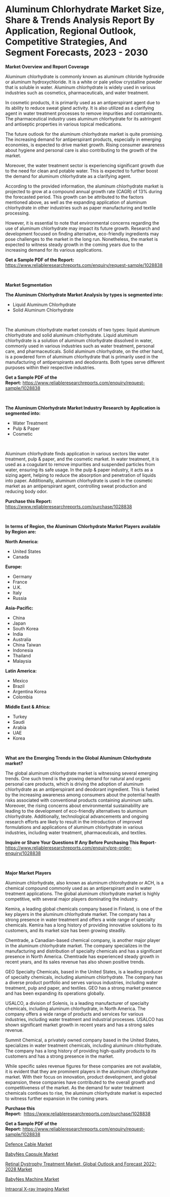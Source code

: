 <p><h1>Aluminum Chlorhydrate Market Size, Share & Trends Analysis Report By Application, Regional Outlook, Competitive Strategies, And Segment Forecasts, 2023 - 2030</h1></p><p><strong>Market Overview and Report Coverage</strong></p>
<p><p>Aluminum chlorhydrate is commonly known as aluminum chloride hydroxide or aluminum hydroxychloride. It is a white or pale yellow crystalline powder that is soluble in water. Aluminum chlorhydrate is widely used in various industries such as cosmetics, pharmaceuticals, and water treatment.</p><p>In cosmetic products, it is primarily used as an antiperspirant agent due to its ability to reduce sweat gland activity. It is also utilized as a clarifying agent in water treatment processes to remove impurities and contaminants. The pharmaceutical industry uses aluminum chlorhydrate for its astringent and antiseptic properties in various topical medications.</p><p>The future outlook for the aluminum chlorhydrate market is quite promising. The increasing demand for antiperspirant products, especially in emerging economies, is expected to drive market growth. Rising consumer awareness about hygiene and personal care is also contributing to the growth of the market.</p><p>Moreover, the water treatment sector is experiencing significant growth due to the need for clean and potable water. This is expected to further boost the demand for aluminum chlorhydrate as a clarifying agent.</p><p>According to the provided information, the aluminum chlorhydrate market is projected to grow at a compound annual growth rate (CAGR) of 13% during the forecasted period. This growth can be attributed to the factors mentioned above, as well as the expanding application of aluminum chlorhydrate in other industries such as paper manufacturing and textile processing.</p><p>However, it is essential to note that environmental concerns regarding the use of aluminum chlorhydrate may impact its future growth. Research and development focused on finding alternative, eco-friendly ingredients may pose challenges to the market in the long run. Nonetheless, the market is expected to witness steady growth in the coming years due to the increasing demand for its various applications.</p></p>
<p><strong>Get a Sample PDF of the Report:</strong> <a href="https://www.reliableresearchreports.com/enquiry/request-sample/1028838">https://www.reliableresearchreports.com/enquiry/request-sample/1028838</a></p>
<p>&nbsp;</p>
<p><strong>Market Segmentation</strong></p>
<p><strong>The Aluminum Chlorhydrate Market Analysis by types is segmented into:</strong></p>
<p><ul><li>Liquid Aluminum Chlorhydrate</li><li>Solid Aluminum Chlorhydrate</li></ul></p>
<p>&nbsp;</p>
<p><p>The aluminum chlorhydrate market consists of two types: liquid aluminum chlorhydrate and solid aluminum chlorhydrate. Liquid aluminum chlorhydrate is a solution of aluminum chlorhydrate dissolved in water, commonly used in various industries such as water treatment, personal care, and pharmaceuticals. Solid aluminum chlorhydrate, on the other hand, is a powdered form of aluminum chlorhydrate that is primarily used in the manufacturing of antiperspirants and deodorants. Both types serve different purposes within their respective industries.</p></p>
<p><strong>Get a Sample PDF of the Report:</strong>&nbsp;<a href="https://www.reliableresearchreports.com/enquiry/request-sample/1028838">https://www.reliableresearchreports.com/enquiry/request-sample/1028838</a></p>
<p>&nbsp;</p>
<p><strong>The Aluminum Chlorhydrate Market Industry Research by Application is segmented into:</strong></p>
<p><ul><li>Water Treatment</li><li>Pulp & Paper</li><li>Cosmetic</li></ul></p>
<p>&nbsp;</p>
<p><p>Aluminum chlorhydrate finds application in various sectors like water treatment, pulp & paper, and the cosmetic market. In water treatment, it is used as a coagulant to remove impurities and suspended particles from water, ensuring its safe usage. In the pulp & paper industry, it acts as a sizing agent, helping to reduce the absorption and penetration of liquids into paper. Additionally, aluminum chlorhydrate is used in the cosmetic market as an antiperspirant agent, controlling sweat production and reducing body odor.</p></p>
<p><strong>Purchase this Report:</strong>&nbsp; <a href="https://www.reliableresearchreports.com/purchase/1028838">https://www.reliableresearchreports.com/purchase/1028838</a></p>
<p>&nbsp;</p>
<p><strong>In terms of Region, the Aluminum Chlorhydrate Market Players available by Region are:</strong></p>
<p>
    <p> <strong> North America: </strong>
        <ul>
            <li>United States</li>
            <li>Canada</li>
        </ul>
        </p> 
    <p> <strong> Europe: </strong>
        <ul>
            <li>Germany</li>
            <li>France</li>
            <li>U.K.</li>
            <li>Italy</li>
            <li>Russia</li>
        </ul>
        </p> 
    <p> <strong> Asia-Pacific: </strong>
        <ul>
            <li>China</li>
            <li>Japan</li>
            <li>South Korea</li>
            <li>India</li>
            <li>Australia</li>
            <li>China Taiwan</li>
            <li>Indonesia</li>
            <li>Thailand</li>
            <li>Malaysia</li>
        </ul>
        </p> 
    <p> <strong> Latin America: </strong>
        <ul>
            <li>Mexico</li>
            <li>Brazil</li>
            <li>Argentina Korea</li>
            <li>Colombia</li>
        </ul>
        </p> 
    <p> <strong> Middle East & Africa: </strong>
        <ul>
            <li>Turkey</li>
            <li>Saudi</li>
            <li>Arabia</li>
            <li>UAE</li>
            <li>Korea</li>
        </ul>
    </p>
    </p>
<p>&nbsp;</p>
<p><strong>What are the Emerging Trends in the Global Aluminum Chlorhydrate market?</strong></p>
<p><p>The global aluminum chlorhydrate market is witnessing several emerging trends. One such trend is the growing demand for natural and organic personal care products, which is driving the adoption of aluminum chlorhydrate as an antiperspirant and deodorant ingredient. This is fueled by the increasing awareness among consumers about the potential health risks associated with conventional products containing aluminum salts. Moreover, the rising concerns about environmental sustainability are leading to the development of eco-friendly alternatives to aluminum chlorhydrate. Additionally, technological advancements and ongoing research efforts are likely to result in the introduction of improved formulations and applications of aluminum chlorhydrate in various industries, including water treatment, pharmaceuticals, and textiles.</p></p>
<p><strong>Inquire or Share Your Questions If Any Before Purchasing This Report</strong>- <a href="https://www.reliableresearchreports.com/enquiry/pre-order-enquiry/1028838">https://www.reliableresearchreports.com/enquiry/pre-order-enquiry/1028838</a></p>
<p>&nbsp;</p>
<p><strong>Major Market Players</strong></p>
<p><p>Aluminum chlorhydrate, also known as aluminum chlorohydrate or ACH, is a chemical compound commonly used as an antiperspirant and in water treatment applications. The global aluminum chlorhydrate market is highly competitive, with several major players dominating the industry. </p><p>Kemira, a leading global chemicals company based in Finland, is one of the key players in the aluminum chlorhydrate market. The company has a strong presence in water treatment and offers a wide range of specialty chemicals. Kemira has a long history of providing innovative solutions to its customers, and its market size has been growing steadily.</p><p>Chemtrade, a Canadian-based chemical company, is another major player in the aluminum chlorhydrate market. The company specializes in the manufacturing and distribution of specialty chemicals and has a significant presence in North America. Chemtrade has experienced steady growth in recent years, and its sales revenue has also shown positive trends.</p><p>GEO Specialty Chemicals, based in the United States, is a leading producer of specialty chemicals, including aluminum chlorhydrate. The company has a diverse product portfolio and serves various industries, including water treatment, pulp and paper, and textiles. GEO has a strong market presence and has been expanding its operations globally.</p><p>USALCO, a division of Solenis, is a leading manufacturer of specialty chemicals, including aluminum chlorhydrate, in North America. The company offers a wide range of products and services for various industries, including water treatment and industrial processes. USALCO has shown significant market growth in recent years and has a strong sales revenue.</p><p>Summit Chemical, a privately owned company based in the United States, specializes in water treatment chemicals, including aluminum chlorhydrate. The company has a long history of providing high-quality products to its customers and has a strong presence in the market.</p><p>While specific sales revenue figures for these companies are not available, it is evident that they are prominent players in the aluminum chlorhydrate market. With their focus on innovation, product development, and global expansion, these companies have contributed to the overall growth and competitiveness of the market. As the demand for water treatment chemicals continues to rise, the aluminum chlorhydrate market is expected to witness further expansion in the coming years.</p></p>
<p><strong>Purchase this Report:</strong>&nbsp;&nbsp;<a href="https://www.reliableresearchreports.com/purchase/1028838">https://www.reliableresearchreports.com/purchase/1028838</a></p>
<p></p>
<p><strong>Get a Sample PDF of the Report:</strong>&nbsp;<a href="https://www.reliableresearchreports.com/enquiry/request-sample/1028838">https://www.reliableresearchreports.com/enquiry/request-sample/1028838</a></p>
<p><p><a href="https://www.reportprime.com/defence-cable-r7015">Defence Cable Market</a></p><p><a href="https://www.linkedin.com/pulse/babynes-capsule-market-size-share-global-analysis-report-2023-kgiae/">BabyNes Capsule Market</a></p><p><a href="https://medium.com/@colinom786578/retinal-dystrophy-treatment-market-global-outlook-and-forecast-2022-2028-market-size-growth-5f8da545f562">Retinal Dystrophy Treatment Market, Global Outlook and Forecast 2022-2028 Market</a></p><p><a href="https://www.linkedin.com/pulse/babynes-machine-market-research-report-unlocks-analysis-t8ece/">BabyNes Machine Market</a></p><p><a href="https://issuu.com/reportprime-2/docs/intraoral-x-ray-imaging-market-size-2030.pptx?fr=xKAE9_zU1NQ">Intraoral X-ray Imaging Market</a></p></p>